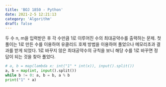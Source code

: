 ```yaml
---
title: 'BOJ 1850 - Python'
date: 2021-2-5 12:21:13
category: 'Algorithm'
draft: false
---
```

두 수 n, m을 입력받은 후 각 수만큼 1로 이루어진 수의 최대공약수를 출력하는 문제. 첫 풀이는 1로 만든 수를 이용하여 유클리드 호제 방법을 이용하여 풀었으나 메모리초과 결과를 받게 되었다. 1로 바꾸지 않은 최대공약수의 규칙을 보니 해당 수를 1로 바꾸면 정답이 되는 것을 찾아 풀었다.
```python
# a, b = map(lambda x: int("1" * int(x)), input().split())
a, b = map(int, input().split())
while b != 0: a, b = b, a % b
print("1" * a)

```